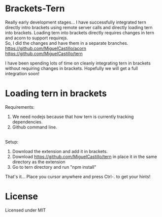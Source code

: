 Brackets-Tern
=============

Really early development stages...  I have successfully integrated tern directly intro brackets using remote server calls and directly loading tern into brackets.  Loading tern into brackets directly requires changes in tern and acorn to support requirejs.<br>  So, I did the changes and have them in a separate branches.<br>
https://github.com/MiguelCastillo/acorn<br>
https://github.com/MiguelCastillo/tern<br>

I have been spending lots of time on cleanly integrating tern in brackets without requiring changes in brackets.  Hopefully we will get a full integration soon!


Loading tern in brackets
=============

Requirements:
1. We need nodejs because that how tern is currently tracking dependencies.<br>
2. Github command line.<br><br>

Setup:
1. Download the extension and add it in brackets.
2. Download https://github.com/MiguelCastillo/tern in place it in the same directory as the extension
3. Go to tern directory and run "npm install"

That's it...  Place you cursor anywhere and press Ctrl-. to get your hints!


License
=============

Licensed under MIT
